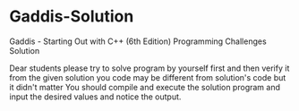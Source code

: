 Gaddis-Solution
===============

Gaddis - Starting Out with C++ (6th Edition)  Programming Challenges Solution

Dear students please try to solve program by yourself first and then verify it from the given solution
you code may be different from solution's code but it didn't matter
You should compile and execute the solution program and input the desired values and notice the output. 
